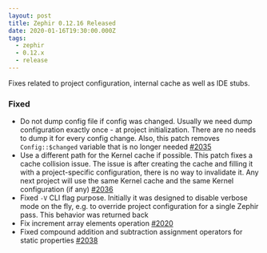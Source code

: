 ```yaml
---
layout: post
title: Zephir 0.12.16 Released
date: 2020-01-16T19:30:00.000Z
tags:
  - zephir
  - 0.12.x
  - release
---
```

Fixes related to project configuration, internal cache as well as IDE stubs.

### Fixed
- Do not dump config file if config was changed. Usually we need dump
  configuration exactly once - at project initialization. There are no needs to
  dump it for every config change. Also, this patch removes `Config::$changed`
  variable that is no longer needed
  [#2035](https://github.com/phalcon/zephir/pull/2035)
- Use a different path for the Kernel cache if possible. This patch fixes a
  cache collision issue. The issue is after creating the cache and filling it
  with a project-specific configuration, there is no way to invalidate it. Any
  next project will use the same Kernel cache and the same Kernel configuration
  (if any) [#2036](https://github.com/phalcon/zephir/pull/2036)
- Fixed `-V` CLI flag purpose. Initially it was designed to disable verbose mode
  on the fly, e.g. to override project configuration for a single Zephir pass.
  This behavior was returned back
- Fix increment array elements operation
  [#2020](https://github.com/phalcon/zephir/issues/2020)
- Fixed compound addition and subtraction assignment operators for static
  properties [#2038](https://github.com/phalcon/zephir/issues/2038)
